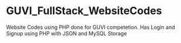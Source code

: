 # GUVI_FullStack_WebsiteCodes
 Website Codes using PHP done for GUVI competetion. Has Login and Signup using PHP with JSON and MySQL Storage
